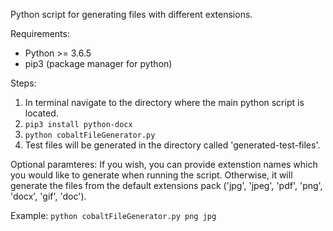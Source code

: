 Python script for generating files with different extensions. 

Requirements:
- Python >= 3.6.5
- pip3 (package manager for python)

Steps:
1. In terminal navigate to the directory where the main python script is located.
2. `pip3 install python-docx`
3. `python cobaltFileGenerator.py`
4. Test files will be generated in the directory called 'generated-test-files'.

Optional paramteres:
If you wish, you can provide extenstion names which you would like to generate when running the script. Otherwise, it will generate the files from the default extensions pack ('jpg', 'jpeg', 'pdf', 'png', 'docx', 'gif', 'doc').

Example:
`python cobaltFileGenerator.py png jpg`